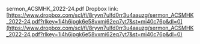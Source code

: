 sermon_ACSMHK_2022-24.pdf Dropbox link: [https://www.dropbox.com/scl/fi/8ryvn7ulfd0rr3u4aauzg/sermon_ACSMHK_2022-24.pdf?rlkey=1i4h6ipgk6e58vxmi62eq7yt7&st=mi40c76p&dl=0](https://www.dropbox.com/scl/fi/8ryvn7ulfd0rr3u4aauzg/sermon_ACSMHK_2022-24.pdf?rlkey=1i4h6ipgk6e58vxmi62eq7yt7&st=mi40c76p&dl=0)

